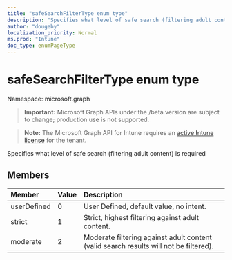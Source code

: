 ```yaml
---
title: "safeSearchFilterType enum type"
description: "Specifies what level of safe search (filtering adult content) is required"
author: "dougeby"
localization_priority: Normal
ms.prod: "Intune"
doc_type: enumPageType
---
```


# safeSearchFilterType enum type

Namespace: microsoft.graph

> **Important:** Microsoft Graph APIs under the /beta version are subject to change; production use is not supported.

> **Note:** The Microsoft Graph API for Intune requires an [active Intune license](https://go.microsoft.com/fwlink/?linkid=839381) for the tenant.

Specifies what level of safe search (filtering adult content) is required

## Members
|Member|Value|Description|
|:---|:---|:---|
|userDefined|0|User Defined, default value, no intent.|
|strict|1|Strict, highest filtering against adult content.|
|moderate|2|Moderate filtering against adult content (valid search results will not be filtered).|





